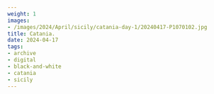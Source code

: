 ```yaml
---
weight: 1
images:
- /images/2024/April/sicily/catania-day-1/20240417-P1070102.jpg
title: Catania.
date: 2024-04-17
tags:
- archive
- digital
- black-and-white
- catania
- sicily
---
```


